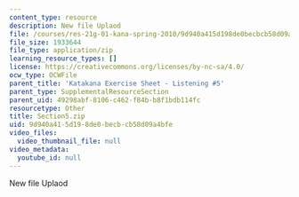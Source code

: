 ```yaml
---
content_type: resource
description: New file Uplaod
file: /courses/res-21g-01-kana-spring-2010/9d940a415d198de0becbcb58d09a4bfe_Section5.zip
file_size: 1933644
file_type: application/zip
learning_resource_types: []
license: https://creativecommons.org/licenses/by-nc-sa/4.0/
ocw_type: OCWFile
parent_title: 'Katakana Exercise Sheet - Listening #5'
parent_type: SupplementalResourceSection
parent_uid: 49298abf-8106-c462-f84b-b8f1bdb114fc
resourcetype: Other
title: Section5.zip
uid: 9d940a41-5d19-8de0-becb-cb58d09a4bfe
video_files:
  video_thumbnail_file: null
video_metadata:
  youtube_id: null
---
```

New file Uplaod